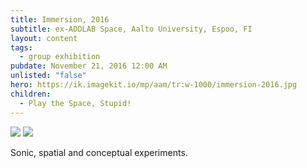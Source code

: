 ```yaml
---
title: Immersion, 2016
subtitle: ex-ADDLAB Space, Aalto University, Espoo, FI
layout: content
tags:
  - group exhibition
pubdate: November 21, 2016 12:00 AM
unlisted: "false"
hero: https://ik.imagekit.io/mp/aam/tr:w-1000/immersion-2016.jpg
children:
  - Play the Space, Stupid!
---
```

![](https://ik.imagekit.io/mp/aam/tr:w-1000/immersion-2016.jpg)
![](https://ik.imagekit.io/mp/aam/tr:w-1000/site-view-immersion-2016.jpg)

Sonic, spatial and conceptual experiments. 
